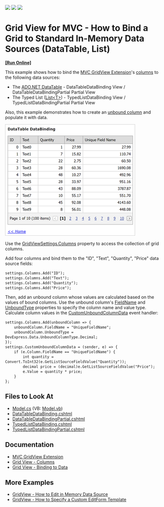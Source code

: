 <!-- default badges list -->
![](https://img.shields.io/endpoint?url=https://codecentral.devexpress.com/api/v1/VersionRange/128551179/14.1.3%2B)
[![](https://img.shields.io/badge/Open_in_DevExpress_Support_Center-FF7200?style=flat-square&logo=DevExpress&logoColor=white)](https://supportcenter.devexpress.com/ticket/details/E3530)
[![](https://img.shields.io/badge/📖_How_to_use_DevExpress_Examples-e9f6fc?style=flat-square)](https://docs.devexpress.com/GeneralInformation/403183)
<!-- default badges end -->

# Grid View for MVC - How to Bind a Grid to Standard In-Memory Data Sources (DataTable, List<T>)
<!-- run online -->
**[[Run Online]](https://codecentral.devexpress.com/e3530/)**
<!-- run online end -->

This example shows how to bind the [MVC GridView Extension](https://docs.devexpress.com/AspNetMvc/8966/components/grid-view)'s [columns](https://docs.devexpress.com/AspNetMvc/16149/components/grid-view/concepts/data-representation-basics/columns) to the following data sources:

* The [ADO.NET DataTable](https://docs.microsoft.com/en-us/dotnet/framework/data/adonet/dataset-datatable-dataview/datatables) - DataTableDataBinding View / DataTableDataBindingPartial Partial View
* The Typed List ([List&lt;T&gt;](https://docs.microsoft.com/en-us/dotnet/api/system.collections.generic.list-1?view=net-6.0)) - TypedListDataBinding View / TypedListDataBindingPartial Partial View

Also, this example demonstrates how to create an [unbound column](https://docs.devexpress.com/AspNetMvc/16859/components/grid-view/concepts/data-representation-basics/columns/unbound-columns) and populate it with data.

![A grid displays data from a DataTable](images/resulting-grid.png)

Use the [GridViewSettings.Columns](https://docs.devexpress.com/AspNetMvc/DevExpress.Web.Mvc.GridViewSettings.Columns?p=netframework) property to access the collection of grid columns.

Add four columns and bind them to the "ID", "Text", "Quantity", "Price" data source fields:

```cshtml
settings.Columns.Add("ID");
settings.Columns.Add("Text");
settings.Columns.Add("Quantity");
settings.Columns.Add("Price");
```

Then, add an unbound column whose values are calculated based on the values of bound columns. Use the unbound column's [FieldName](https://docs.devexpress.com/AspNet/DevExpress.Web.GridViewDataColumn.FieldName) and [UnboundType](https://docs.devexpress.com/AspNet/DevExpress.Web.GridViewDataColumn.UnboundType) properties to specify the column name and value type. Calculate column values in the [CustomUnboundColumnData](https://docs.devexpress.com/AspNetMvc/DevExpress.Web.Mvc.GridViewSettings.CustomUnboundColumnData?p=netframework) event handler:

```cshtml
settings.Columns.Add(unboundColumn => {
    unboundColumn.FieldName = "UniqueFieldName";
    unboundColumn.UnboundType = DevExpress.Data.UnboundColumnType.Decimal;
});
settings.CustomUnboundColumnData = (sender, e) => {
    if (e.Column.FieldName == "UniqueFieldName") {
        int quantity = Convert.ToInt32(e.GetListSourceFieldValue("Quantity"));
        decimal price = (decimal)e.GetListSourceFieldValue("Price");
        e.Value = quantity * price;
    }
};
```

## Files to Look At

* [Model.cs](./CS/CS/Models/Model.cs) (VB: [Model.vb](./VB/VB/Models/Model.vb))
* [DataTableDataBinding.cshtml](./CS/CS/Views/Home/DataTableDataBinding.cshtml)
* [DataTableDataBindingPartial.cshtml](./CS/CS/Views/Home/DataTableDataBindingPartial.cshtml)
* [TypedListDataBinding.cshtml](./CS/CS/Views/Home/TypedListDataBinding.cshtml)
* [TypedListDataBindingPartial.cshtml](./CS/CS/Views/Home/TypedListDataBindingPartial.cshtml)

## Documentation

* [MVC GridView Extension](https://docs.devexpress.com/AspNetMvc/8966/components/grid-view)
* [Grid View - Columns](https://docs.devexpress.com/AspNetMvc/16149/components/grid-view/concepts/data-representation-basics/columns)
* [Grid View - Binding to Data](https://docs.devexpress.com/AspNetMvc/14722/components/grid-view/concepts/binding-to-data)

## More Examples

* [GridView - How to Edit in Memory Data Source](https://github.com/DevExpress-Examples/gridview-how-to-edit-in-memory-data-source-e3983)
* [GridView - How to Specify a Custom EditForm Template](https://github.com/DevExpress-Examples/gridview-how-to-specify-a-custom-editform-template-e3998)
